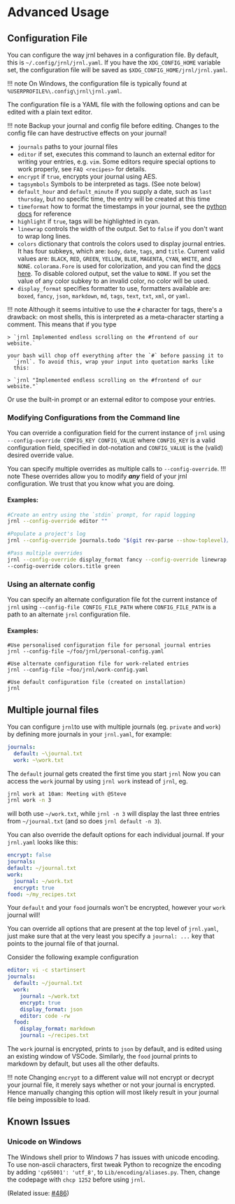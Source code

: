 <!-- Copyright (C) 2012-2021 jrnl contributors
     License: https://www.gnu.org/licenses/gpl-3.0.html -->

# Advanced Usage

## Configuration File

You can configure the way jrnl behaves in a configuration file. By
default, this is `~/.config/jrnl/jrnl.yaml`. If you have the `XDG_CONFIG_HOME`
variable set, the configuration file will be saved as
`$XDG_CONFIG_HOME/jrnl/jrnl.yaml`.

!!! note
    On Windows, the configuration file is typically found at `%USERPROFILE%\.config\jrnl\jrnl.yaml`.

The configuration file is a YAML file with the following options
and can be edited with a plain text editor.

!!! note
    Backup your journal and config file before editing. Changes to the config file
    can have destructive effects on your journal!

- `journals`
    paths to your journal files
- `editor`
    if set, executes this command to launch an external editor for
    writing your entries, e.g. `vim`. Some editors require special
    options to work properly, see `FAQ <recipes>` for details.
- `encrypt`
    if `true`, encrypts your journal using AES.
- `tagsymbols`
    Symbols to be interpreted as tags. (See note below)
- `default_hour` and `default_minute`
    if you supply a date, such as `last thursday`, but no specific
    time, the entry will be created at this time
- `timeformat`
    how to format the timestamps in your journal, see the [python docs](http://docs.python.org/library/time.html#time.strftime) for reference
- `highlight`
    if `true`, tags will be highlighted in cyan.
- `linewrap`
    controls the width of the output. Set to `false` if you don't want to wrap long lines.
- `colors`
    dictionary that controls the colors used to display journal entries. It has four subkeys, which are: `body`, `date`, `tags`, and `title`. Current valid values are: `BLACK`, `RED`, `GREEN`, `YELLOW`, `BLUE`, `MAGENTA`, `CYAN`, `WHITE`, and `NONE`. `colorama.Fore` is used for colorization, and you can find the [docs here](https://github.com/tartley/colorama#colored-output). To disable colored output, set the value to `NONE`. If you set the value of any color subkey to an invalid color, no color will be used.
- `display_format`
    specifies formatter to use, formatters available are:
    `boxed`, `fancy`, `json`, `markdown`, `md`, `tags`, `text`, `txt`, `xml`, or `yaml`.

!!! note
    Although it seems intuitive to use the `#`
    character for tags, there's a drawback: on most shells, this is
    interpreted as a meta-character starting a comment. This means that if
    you type

    > `jrnl Implemented endless scrolling on the #frontend of our website.`

    your bash will chop off everything after the `#` before passing it to
      `jrnl`. To avoid this, wrap your input into quotation marks like
      this:

    > `jrnl "Implemented endless scrolling on the #frontend of our website."`

  Or use the built-in prompt or an external editor to compose your
  entries.

### Modifying Configurations from the Command line 

You can override a configuration field for the current instance of `jrnl` using `--config-override CONFIG_KEY CONFIG_VALUE` where `CONFIG_KEY` is a valid configuration field, specified in dot-notation and `CONFIG_VALUE` is the (valid) desired override value.

You can specify multiple overrides as multiple calls to `--config-override`.
!!! note
    These overrides allow you to modify ***any*** field of your jrnl configuration. We trust that you know what you are doing. 

#### Examples: 

``` sh
#Create an entry using the `stdin` prompt, for rapid logging
jrnl --config-override editor ""

#Populate a project's log
jrnl --config-override journals.todo "$(git rev-parse --show-toplevel)/todo.txt" todo find my towel 

#Pass multiple overrides 
jrnl --config-override display_format fancy --config-override linewrap 20 \
--config-override colors.title green

```

### Using an alternate config

You can specify an alternate configuration file fot the current instance of `jrnl` using `--config-file CONFIG_FILE_PATH` where
`CONFIG_FILE_PATH` is a path to an alternate `jrnl` configuration file. 

#### Examples:

```
#Use personalised configuration file for personal journal entries
jrnl --config-file ~/foo/jrnl/personal-config.yaml

#Use alternate configuration file for work-related entries
jrnl --config-file ~foo/jrnl/work-config.yaml

#Use default configuration file (created on installation)
jrnl
```


## Multiple journal files

You can configure `jrnl`to use with multiple journals (eg.
`private` and `work`) by defining more journals in your `jrnl.yaml`,
for example:

``` yaml
journals:
  default: ~\journal.txt
  work: ~\work.txt
```

The `default` journal gets created the first time you start `jrnl`
Now you can access the `work` journal by using `jrnl work` instead of
`jrnl`, eg.

``` sh
jrnl work at 10am: Meeting with @Steve
jrnl work -n 3
```

will both use `~/work.txt`, while `jrnl -n 3` will display the last
three entries from `~/journal.txt` (and so does `jrnl default -n 3`).

You can also override the default options for each individual journal.
If your `jrnl.yaml` looks like this:

``` yaml
encrypt: false
journals:
default: ~/journal.txt
work:
  journal: ~/work.txt
  encrypt: true
food: ~/my_recipes.txt
```

Your `default` and your `food` journals won't be encrypted, however your
`work` journal will!

You can override all options that are present at
the top level of `jrnl.yaml`, just make sure that at the very least
you specify a `journal: ...` key that points to the journal file of
that journal.

Consider the following example configuration

```yaml
editor: vi -c startinsert 
journals: 
  default: ~/journal.txt 
  work: 
    journal: ~/work.txt 
    encrypt: true 
    display_format: json 
    editor: code -rw 
  food:
    display_format: markdown 
    journal: ~/recipes.txt 
```

The `work` journal is encrypted, prints to `json` by default, and is edited using an existing window of VSCode. Similarly, the `food` journal prints to markdown by default, but uses all the other defaults.

!!! note
    Changing `encrypt` to a different value will not encrypt or decrypt your
    journal file, it merely says whether or not your journal
    is encrypted. Hence manually changing
    this option will most likely result in your journal file being
    impossible to load.

## Known Issues

### Unicode on Windows

The Windows shell prior to Windows 7 has issues with unicode encoding.
To use non-ascii characters, first tweak Python to recognize the encoding by adding `'cp65001': 'utf_8'`, to `Lib/encoding/aliases.py`. Then, change the codepage with `chcp 1252` before using `jrnl`.

(Related issue: [#486](https://github.com/jrnl-org/jrnl/issues/486))
